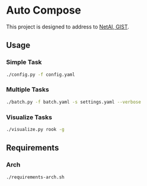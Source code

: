 # Auto Compose

This project is designed to address to [NetAI, GIST](https://netai.smartx.kr/).

## Usage

### Simple Task

```bash
./config.py -f config.yaml
```

### Multiple Tasks

```bash
./batch.py -f batch.yaml -s settings.yaml --verbose
```

### Visualize Tasks

```bash
./visualize.py rook -g
```

## Requirements

### Arch

```bash
./requirements-arch.sh
```
